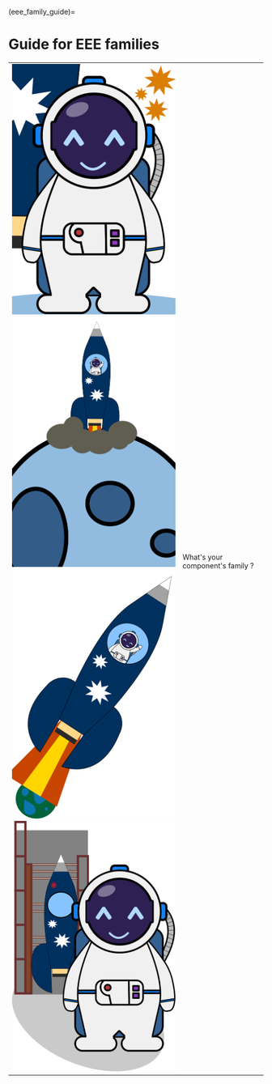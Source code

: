<!--- Copyright (C) Matrisk GmbH 2022 -->

(eee_family_guide)=
# Guide for EEE families


<div id="conversation_eee_guide">
    <table>
        <tr>
            <td id="step_picture_cell">
                <div style="display: block;">
                    <img class="step-picture-eee-guide hidden-picture-eee-guide" id="final_picture_eee_guide" src="../../_static/images/final_on.svg"/>
                </div>
                <div style="display: block;">
                    <img class="step-picture-eee-guide hidden-picture-eee-guide" id="moon_picture_eee_guide" src="../../_static/images/moon_on.svg"/>
                </div>
                <div style="display: block;">
                    <img class="step-picture-eee-guide hidden-picture-eee-guide" id="launch_picture_eee_guide" src="../../_static/images/launch_on.svg"/>
                </div>
                <div style="display: block;">
                    <img class="step-picture-eee-guide" id="ground_picture_eee_guide" src="../../_static/images/ground_on.svg"/>
                </div>
            </td>
            <td id="conversation_track_eee_guide">
                <div id="messages_eee_guide" class="scroll-eee-guide">
                    <table class="track-eee-guide" id="messagesTrack_eee_guide">
                        <div class="question-line-eee-guide">What's your component's family ?</div>
                    </table>
                </div>
            </td>
        </tr>
    </table>
</div>
<script type="text/javascript">runEEEGuide();</script>